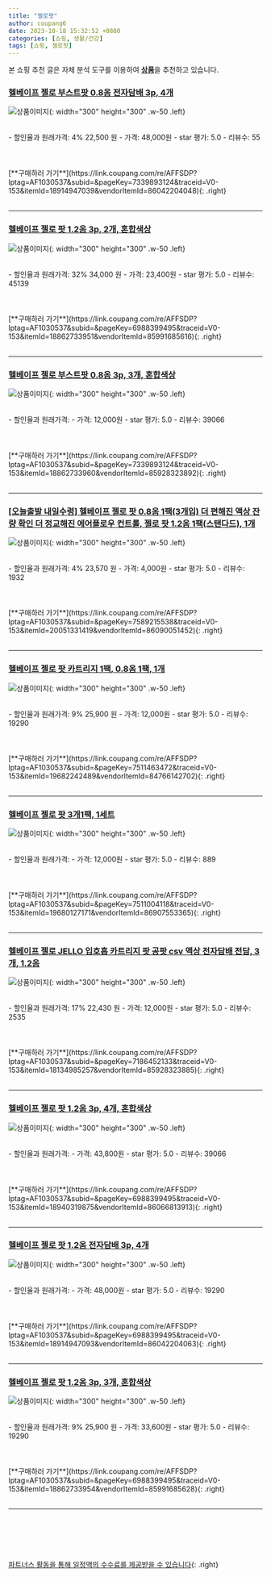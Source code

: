 ```yaml
---
title: "젤로팟"
author: coupang6
date: 2023-10-18 15:32:52 +0800
categories: [쇼핑, 생활/건강]
tags: [쇼핑, 젤로팟]
---
```


본 쇼핑 추천 글은 자체 분석 도구를 이용하여 [**상품**](https://link.coupang.com/a/bao1ui)을 추천하고 있습니다.

### [헬베이프 젤로 부스트팟 0.8옴 전자담배 3p, 4개](https://link.coupang.com/re/AFFSDP?lptag=AF1030537&subid=&pageKey=7339893124&traceid=V0-153&itemId=18914947039&vendorItemId=86042204048)

![상품이미지](https://img1a.coupangcdn.com/image/coupang/list/adultProduct_plp.png){: width="300" height="300" .w-50 .left}


<br>
- 할인율과 원래가격: 4%  22,500   원
- 가격: 48,000원
- star 평가: 5.0
- 리뷰수: 55
<br>
<br>
<br>
<br>
[**구매하러 가기**](https://link.coupang.com/re/AFFSDP?lptag=AF1030537&subid=&pageKey=7339893124&traceid=V0-153&itemId=18914947039&vendorItemId=86042204048){: .right}
<br>
<br>

---

### [헬베이프 젤로 팟 1.2옴 3p, 2개, 혼합색상](https://link.coupang.com/re/AFFSDP?lptag=AF1030537&subid=&pageKey=6988399495&traceid=V0-153&itemId=18862733951&vendorItemId=85991685616)

![상품이미지](https://img1a.coupangcdn.com/image/coupang/list/adultProduct_plp.png){: width="300" height="300" .w-50 .left}


<br>
- 할인율과 원래가격: 32%  34,000   원
- 가격: 23,400원
- star 평가: 5.0
- 리뷰수: 45139
<br>
<br>
<br>
<br>
[**구매하러 가기**](https://link.coupang.com/re/AFFSDP?lptag=AF1030537&subid=&pageKey=6988399495&traceid=V0-153&itemId=18862733951&vendorItemId=85991685616){: .right}
<br>
<br>

---

### [헬베이프 젤로 부스트팟 0.8옴 3p, 3개, 혼합색상](https://link.coupang.com/re/AFFSDP?lptag=AF1030537&subid=&pageKey=7339893124&traceid=V0-153&itemId=18862733960&vendorItemId=85928323892)

![상품이미지](https://img1a.coupangcdn.com/image/coupang/list/adultProduct_plp.png){: width="300" height="300" .w-50 .left}


<br>
- 할인율과 원래가격: 
- 가격: 12,000원
- star 평가: 5.0
- 리뷰수: 39066
<br>
<br>
<br>
<br>
[**구매하러 가기**](https://link.coupang.com/re/AFFSDP?lptag=AF1030537&subid=&pageKey=7339893124&traceid=V0-153&itemId=18862733960&vendorItemId=85928323892){: .right}
<br>
<br>

---

### [[오늘출발 내일수령] 헬베이프 젤로 팟 0.8옴 1팩(3개입) 더 편해진 액상 잔량 확인 더 정교해진 에어플로우 컨트롤, 젤로 팟 1.2옴 1팩(스탠다드), 1개](https://link.coupang.com/re/AFFSDP?lptag=AF1030537&subid=&pageKey=7589215538&traceid=V0-153&itemId=20051331419&vendorItemId=86090051452)

![상품이미지](https://img1a.coupangcdn.com/image/coupang/list/adultProduct_plp.png){: width="300" height="300" .w-50 .left}


<br>
- 할인율과 원래가격: 4%  23,570   원
- 가격: 4,000원
- star 평가: 5.0
- 리뷰수: 1932
<br>
<br>
<br>
<br>
[**구매하러 가기**](https://link.coupang.com/re/AFFSDP?lptag=AF1030537&subid=&pageKey=7589215538&traceid=V0-153&itemId=20051331419&vendorItemId=86090051452){: .right}
<br>
<br>

---

### [헬베이프 젤로 팟 카트리지 1팩, 0.8옴 1팩, 1개](https://link.coupang.com/re/AFFSDP?lptag=AF1030537&subid=&pageKey=7511463472&traceid=V0-153&itemId=19682242489&vendorItemId=84766142702)

![상품이미지](https://img1a.coupangcdn.com/image/coupang/list/adultProduct_plp.png){: width="300" height="300" .w-50 .left}


<br>
- 할인율과 원래가격: 9%  25,900   원
- 가격: 12,000원
- star 평가: 5.0
- 리뷰수: 19290
<br>
<br>
<br>
<br>
[**구매하러 가기**](https://link.coupang.com/re/AFFSDP?lptag=AF1030537&subid=&pageKey=7511463472&traceid=V0-153&itemId=19682242489&vendorItemId=84766142702){: .right}
<br>
<br>

---

### [헬베이프 젤로 팟 3개1팩, 1세트](https://link.coupang.com/re/AFFSDP?lptag=AF1030537&subid=&pageKey=7511004118&traceid=V0-153&itemId=19680127171&vendorItemId=86907553365)

![상품이미지](https://img1a.coupangcdn.com/image/coupang/list/adultProduct_plp.png){: width="300" height="300" .w-50 .left}


<br>
- 할인율과 원래가격: 
- 가격: 12,000원
- star 평가: 5.0
- 리뷰수: 889
<br>
<br>
<br>
<br>
[**구매하러 가기**](https://link.coupang.com/re/AFFSDP?lptag=AF1030537&subid=&pageKey=7511004118&traceid=V0-153&itemId=19680127171&vendorItemId=86907553365){: .right}
<br>
<br>

---

### [헬베이프 젤로 JELLO 입호흡 카트리지 팟 공팟 csv 액상 전자담배 전담, 3개, 1.2옴](https://link.coupang.com/re/AFFSDP?lptag=AF1030537&subid=&pageKey=7186452133&traceid=V0-153&itemId=18134985257&vendorItemId=85928323885)

![상품이미지](https://img1a.coupangcdn.com/image/coupang/list/adultProduct_plp.png){: width="300" height="300" .w-50 .left}


<br>
- 할인율과 원래가격: 17%  22,430   원
- 가격: 12,000원
- star 평가: 5.0
- 리뷰수: 2535
<br>
<br>
<br>
<br>
[**구매하러 가기**](https://link.coupang.com/re/AFFSDP?lptag=AF1030537&subid=&pageKey=7186452133&traceid=V0-153&itemId=18134985257&vendorItemId=85928323885){: .right}
<br>
<br>

---

### [헬베이프 젤로 팟 1.2옴 3p, 4개, 혼합색상](https://link.coupang.com/re/AFFSDP?lptag=AF1030537&subid=&pageKey=6988399495&traceid=V0-153&itemId=18940319875&vendorItemId=86066813913)

![상품이미지](https://img1a.coupangcdn.com/image/coupang/list/adultProduct_plp.png){: width="300" height="300" .w-50 .left}


<br>
- 할인율과 원래가격: 
- 가격: 43,800원
- star 평가: 5.0
- 리뷰수: 39066
<br>
<br>
<br>
<br>
[**구매하러 가기**](https://link.coupang.com/re/AFFSDP?lptag=AF1030537&subid=&pageKey=6988399495&traceid=V0-153&itemId=18940319875&vendorItemId=86066813913){: .right}
<br>
<br>

---

### [헬베이프 젤로 팟 1.2옴 전자담배 3p, 4개](https://link.coupang.com/re/AFFSDP?lptag=AF1030537&subid=&pageKey=6988399495&traceid=V0-153&itemId=18914947093&vendorItemId=86042204063)

![상품이미지](https://img1a.coupangcdn.com/image/coupang/list/adultProduct_plp.png){: width="300" height="300" .w-50 .left}


<br>
- 할인율과 원래가격: 
- 가격: 48,000원
- star 평가: 5.0
- 리뷰수: 19290
<br>
<br>
<br>
<br>
[**구매하러 가기**](https://link.coupang.com/re/AFFSDP?lptag=AF1030537&subid=&pageKey=6988399495&traceid=V0-153&itemId=18914947093&vendorItemId=86042204063){: .right}
<br>
<br>

---

### [헬베이프 젤로 팟 1.2옴 3p, 3개, 혼합색상](https://link.coupang.com/re/AFFSDP?lptag=AF1030537&subid=&pageKey=6988399495&traceid=V0-153&itemId=18862733954&vendorItemId=85991685628)

![상품이미지](https://img1a.coupangcdn.com/image/coupang/list/adultProduct_plp.png){: width="300" height="300" .w-50 .left}


<br>
- 할인율과 원래가격: 9%  25,900   원
- 가격: 33,600원
- star 평가: 5.0
- 리뷰수: 19290
<br>
<br>
<br>
<br>
[**구매하러 가기**](https://link.coupang.com/re/AFFSDP?lptag=AF1030537&subid=&pageKey=6988399495&traceid=V0-153&itemId=18862733954&vendorItemId=85991685628){: .right}
<br>
<br>

---
<br><br><br><br><br> [파트너스 활동을 통해 일정액의 수수료를 제공받을 수 있습니다](https://link.coupang.com/a/bao1ui){: .right}